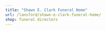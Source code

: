 ```yaml
---
title: "Shawn E. Clark Funeral Home"
url: /lansford/shawn-e-clark-funeral-home/
shop: funeral directors
---
```

